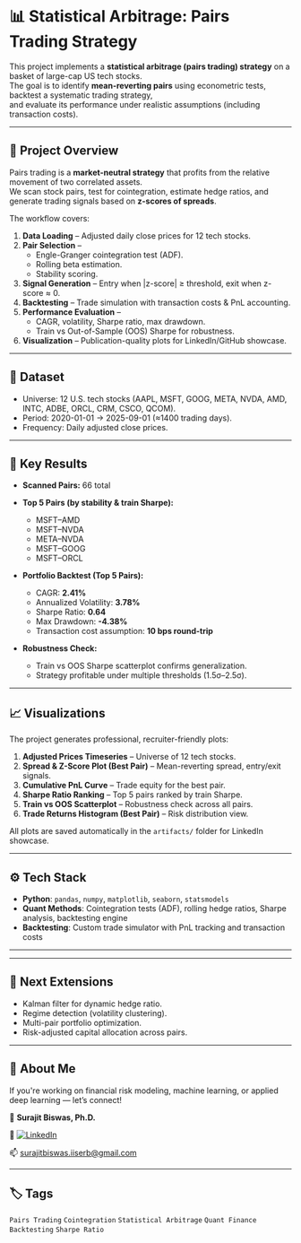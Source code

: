 # 📊 Statistical Arbitrage: Pairs Trading Strategy

This project implements a **statistical arbitrage (pairs trading) strategy** on a basket of large-cap US tech stocks.  
The goal is to identify **mean-reverting pairs** using econometric tests, backtest a systematic trading strategy,  
and evaluate its performance under realistic assumptions (including transaction costs).

---

## 🚀 Project Overview

Pairs trading is a **market-neutral strategy** that profits from the relative movement of two correlated assets.  
We scan stock pairs, test for cointegration, estimate hedge ratios, and generate trading signals based on **z-scores of spreads**.

The workflow covers:

1. **Data Loading** – Adjusted daily close prices for 12 tech stocks.  
2. **Pair Selection** –  
   - Engle-Granger cointegration test (ADF).  
   - Rolling beta estimation.  
   - Stability scoring.  
3. **Signal Generation** – Entry when |z-score| ≥ threshold, exit when z-score ≈ 0.  
4. **Backtesting** – Trade simulation with transaction costs & PnL accounting.  
5. **Performance Evaluation** –  
   - CAGR, volatility, Sharpe ratio, max drawdown.  
   - Train vs Out-of-Sample (OOS) Sharpe for robustness.  
6. **Visualization** – Publication-quality plots for LinkedIn/GitHub showcase.

---

## 📂 Dataset

- Universe: 12 U.S. tech stocks (AAPL, MSFT, GOOG, META, NVDA, AMD, INTC, ADBE, ORCL, CRM, CSCO, QCOM).  
- Period: 2020-01-01 → 2025-09-01 (≈1400 trading days).  
- Frequency: Daily adjusted close prices.  

---

## 🔑 Key Results

- **Scanned Pairs:** 66 total  
- **Top 5 Pairs (by stability & train Sharpe):**  
  - MSFT–AMD  
  - MSFT–NVDA  
  - META–NVDA  
  - MSFT–GOOG  
  - MSFT–ORCL  

- **Portfolio Backtest (Top 5 Pairs):**  
  - CAGR: **2.41%**  
  - Annualized Volatility: **3.78%**  
  - Sharpe Ratio: **0.64**  
  - Max Drawdown: **-4.38%**  
  - Transaction cost assumption: **10 bps round-trip**  

- **Robustness Check:**  
  - Train vs OOS Sharpe scatterplot confirms generalization.  
  - Strategy profitable under multiple thresholds (1.5σ–2.5σ).

---

## 📈 Visualizations

The project generates professional, recruiter-friendly plots:

1. **Adjusted Prices Timeseries** – Universe of 12 tech stocks.  
2. **Spread & Z-Score Plot (Best Pair)** – Mean-reverting spread, entry/exit signals.  
3. **Cumulative PnL Curve** – Trade equity for the best pair.  
4. **Sharpe Ratio Ranking** – Top 5 pairs ranked by train Sharpe.  
5. **Train vs OOS Scatterplot** – Robustness check across all pairs.  
6. **Trade Returns Histogram (Best Pair)** – Risk distribution view.  

All plots are saved automatically in the `artifacts/` folder for LinkedIn showcase.

---

## ⚙️ Tech Stack

- **Python**: `pandas`, `numpy`, `matplotlib`, `seaborn`, `statsmodels`  
- **Quant Methods**: Cointegration tests (ADF), rolling hedge ratios, Sharpe analysis, backtesting engine  
- **Backtesting**: Custom trade simulator with PnL tracking and transaction costs  

---


---

## 🔮 Next Extensions

- Kalman filter for dynamic hedge ratio.  
- Regime detection (volatility clustering).  
- Multi-pair portfolio optimization.  
- Risk-adjusted capital allocation across pairs.  


---


## 🙌 About Me

If you're working on financial risk modeling, machine learning, or applied deep learning — let’s connect!

👤 **Surajit Biswas, Ph.D.**  

🔗  [![LinkedIn](https://img.shields.io/badge/LinkedIn-Connect-blue?logo=linkedin)](https://www.linkedin.com/in/surajit-biswas-phd/)

📫 surajitbiswas.iiserb@gmail.com

---

## 🏷️ Tags

`Pairs Trading` `Cointegration` `Statistical Arbitrage` `Quant Finance` `Backtesting` `Sharpe Ratio`
